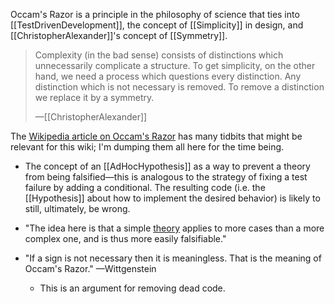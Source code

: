 Occam's Razor is a principle in the philosophy of science that ties into [[TestDrivenDevelopment]], the concept of [[Simplicity]] in design, and [[ChristopherAlexander]]'s concept of [[Symmetry]].

> Complexity (in the bad sense) consists of distinctions which unnecessarily complicate a structure. To get simplicity, on the other hand, we need a process which questions every distinction. Any distinction which is not necessary is removed. To remove a distinction we replace it by a symmetry.
>
> —[[ChristopherAlexander]]

The [Wikipedia article on Occam's Razor](https://en.wikipedia.org/wiki/Occam%27s_razor#cite_note-25) has many tidbits that might be relevant for this wiki; I'm dumping them all here for the time being.

- The concept of an [[AdHocHypothesis]] as a way to prevent a theory from being falsified—this is analogous to the strategy of fixing a test failure by adding a conditional. The resulting code (i.e. the [[Hypothesis]] about how to implement the desired behavior) is likely to still, ultimately, be wrong.

- "The idea here is that a simple [theory](Theory) applies to more cases than a more complex one, and is thus more easily falsifiable."
- "If a sign is not necessary then it is meaningless. That is the meaning of Occam's Razor." —Wittgenstein
  - This is an argument for removing dead code.